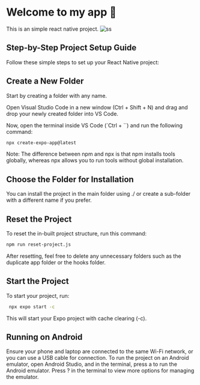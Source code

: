 # Welcome to my app 👋

This is an simple react native project.
![ss](https://github.com/user-attachments/assets/f716d26d-4564-4d5d-9bb6-ce91569e7029)

## Step-by-Step Project Setup Guide

Follow these simple steps to set up your React Native project:

## Create a New Folder

Start by creating a folder with any name.

Open Visual Studio Code in a new window (Ctrl + Shift + N) and drag and drop your newly created folder into VS Code.

Now, open the terminal inside VS Code (`Ctrl + ``) and run the following command:

   ```bash
   npx create-expo-app@latest
   ```
Note:
The difference between npm and npx is that npm installs tools globally, whereas npx allows you to run tools without global installation.

## Choose the Folder for Installation

You can install the project in the main folder using ./ or create a sub-folder with a different name if you prefer.
## Reset the Project

To reset the in-built project structure, run this command:

   ```bash
   npm run reset-project.js
   ```
After resetting, feel free to delete any unnecessary folders such as the duplicate app folder or the hooks folder.

## Start the Project
To start your project, run:

   ```bash
    npx expo start -c
   ```
This will start your Expo project with cache clearing (-c).

## Running on Android
Ensure your phone and laptop are connected to the same Wi-Fi network, or you can use a USB cable for connection.
To run the project on an Android emulator, open Android Studio, and in the terminal, press a to run the Android emulator.
Press ? in the terminal to view more options for managing the emulator.

